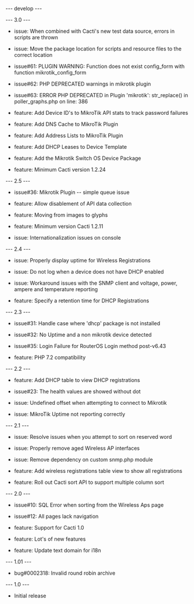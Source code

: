 
--- develop ---

--- 3.0 ---

* issue: When combined with Cacti's new test data source, errors in scripts are thrown

* issue: Move the package location for scripts and resource files to the correct location

* issue#61: PLUGIN WARNING: Function does not exist config_form with function mikrotik_config_form

* issue#62: PHP DEPRECATED warnings in mikrotik plugin

* issue#63: ERROR PHP DEPRECATED in Plugin 'mikrotik': str_replace() in poller_graphs.php on line: 386

* feature: Add Device ID's to MikroTik API stats to track password failures

* feature: Add DNS Cache to MikroTik Plugin

* feature: Add Address Lists to MikroTik Plugin

* feature: Add DHCP Leases to Device Template

* feature: Add the Mikrotik Switch OS Device Package

* feature: Minimum Cacti version 1.2.24

--- 2.5 ---

* issue#36: Mikrotik Plugin -- simple queue issue

* feature: Allow disablement of API data collection

* feature: Moving from images to glyphs

* feature: Minimum version Cacti 1.2.11

* issue: Internationalization issues on console

--- 2.4 ---

* issue: Properly display uptime for Wireless Registrations

* issue: Do not log when a device does not have DHCP enabled

* issue: Workaround issues with the SNMP client and voltage,
  power, ampere and temperature reporting

* feature: Specify a retention time for DHCP Registrations

--- 2.3 ---

* issue#31: Handle case where 'dhcp' package is not installed

* issue#32: No Uptime and a non mikrotik device detected

* issue#35: Login Failure for RouterOS Login method post-v6.43

* feature: PHP 7.2 compatibility

--- 2.2 ---

* feature: Add DHCP table to view DHCP registrations

* issue#23: The health values are showed without dot

* issue: Undefined offset when attempting to connect to Mikrotik

* issue: MikroTik Uptime not reporting correctly

--- 2.1 ---

* issue: Resolve issues when you attempt to sort on reserved word

* issue: Properly remove aged Wireless AP interfaces

* issue: Remove dependency on custom snmp.php module

* feature: Add wireless registrations table view to show all registrations

* feature: Roll out Cacti sort API to support multiple column sort

--- 2.0 ---

* issue#10: SQL Error when sorting from the Wireless Aps page

* issue#12: All pages lack navigation

* feature: Support for Cacti 1.0

* feature: Lot's of new features

* feature: Update text domain for i18n

--- 1.01 ---

* bug#0002318: Invalid round robin archive

--- 1.0 ---

* Initial release
